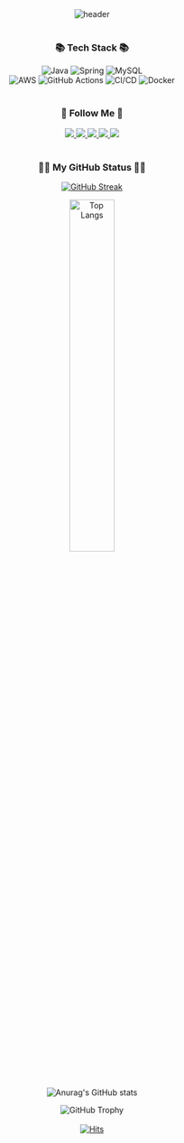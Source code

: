 <div align="center">
  <img src="https://capsule-render.vercel.app/api?type=venom&color=auto&height=300&section=header&text=Welcome&fontSize=90&animation=fadeIn&desc=Hyejin's%20GitHub%20Profile&descAlignY=65&descAlign=62"&textBackground=true alt="header"/>
<!-- <h3>👋 IT's Me 👋</h3>
 -->
<br><br>

<div align="center">
  <h3>📚 Tech Stack 📚</h3>
  <div>
    <img src="https://img.shields.io/badge/java-ffa500?style=for-the-badge&logo=OpenJDK&logoColor=white" alt="Java" />
    <img src="https://img.shields.io/badge/Spring-6DB33F?style=for-the-badge&logo=Spring&logoColor=white" alt="Spring" />
    <img src="https://img.shields.io/badge/MySQL-4479A1?style=for-the-badge&logo=MySQL&logoColor=white" alt="MySQL" />
  </div>
  <div>
    <img src="https://img.shields.io/badge/Amazon%20AWS-232F3E?style=for-the-badge&logo=Amazon%20AWS&logoColor=white" alt="AWS" />
    <img src="https://img.shields.io/badge/GitHub%20Actions-2088FF?style=for-the-badge&logo=GitHub%20Actions&logoColor=white" alt="GitHub Actions" />
    <img src="https://img.shields.io/badge/CI/CD-4285F4?style=for-the-badge&logo=CI%2FCD&logoColor=white" alt="CI/CD" />
    <img src="https://img.shields.io/badge/docker-%230db7ed.svg?style=for-the-badge&logo=docker&logoColor=white" alt="Docker" />
  </div>
  <br>
</div>

<div align="center">
  <h3>🌈 Follow Me 🌈</h3>
<span>
    <a href="https://hyejinworkspace.notion.site/HyeJin-Portfolio-fec8d9843fae4152a7996d8f3301e6e4?pvs=4">
    <img src="https://img.shields.io/badge/portfolio-faf082?style=for-the-badge&logo=youtubegaming&logoColor=white"/>
  </a>
</span>
<span>
  <a href="https://velog.io/@khyaejin/posts">
    <img src="https://img.shields.io/badge/Velog-20C997?style=for-the-badge&logo=velog&logoColor=white"/>
  </a>
</span>
<span>
    <a href="https://hyejinworkspace.notion.site/HyeJin-fb9e294c759548829fef74e3bc8c43b4?pvs=4">
    <img src="https://img.shields.io/badge/Study-d2e1ff?style=for-the-badge&logo=codeigniter&logoColor=white"/>
  </a>
</span>
<span>
  <a href="mailto:olivia019182@gmail.com">
    <img src="https://img.shields.io/badge/Email-black?style=for-the-badge&logo=Gmail&logoColor=white"/>
  </a>
</span>
<span>
  <a href="https://www.instagram.com/khyaejin/">
    <img src="https://img.shields.io/badge/Instagram-C13584?style=for-the-badge&logo=Instagram&logoColor=white"/>
  </a>
</span>
</div><br>

<div align="center">
<h3>👩‍💻 My GitHub Status 👩‍💻</h3>

[![GitHub Streak](https://streak-stats.demolab.com/?user=khyaejin)](https://git.io/streak-stats)

<div align = "center">
  
<!-- used Languages-->
<img src="https://github-readme-stats.vercel.app/api/top-langs/?username=khyaejin&layout=compact&hide_border=true&bg_color=30,91eae4,86A8E7&title_color=fff&text_color=fff" alt="Top Langs" width=40%/>

<!-- git review -->
  ![Anurag's GitHub stats](https://github-readme-stats.vercel.app/api?username=khyaejin&show_icons=true&hide=stars)

<!-- trophy-->
<img src="https://github-profile-trophy.vercel.app/?username=khyaejin&margin-w=15&row=2&column=4&no-frame=true" alt="GitHub Trophy" widtd=58%/>

</div>

<div align="center">
  <br>
  <a href="https://hits.seeyoufarm.com">
    <img src="https://hits.seeyoufarm.com/api/count/incr/badge.svg?url=https%3A%2F%2Fgithub.com%2Flhjbg0821&count_bg=%2379C83D&title_bg=%23555555&icon=&icon_color=%23E7E7E7&title=hits&edge_flat=false" alt="Hits" />
  </a>
</div>


